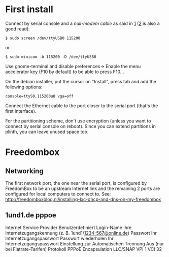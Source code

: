 # First install #

Connect by serial console and a *null-modem cable* as said in [1] ([2] is also a
good read):

  ```
  $ sudo screen /dev/ttyUSB0 115200
  ```
or
  ```
  $ sudo minicom -b 115200 -D /dev/ttyUSB0
  ```

Use gnome-terminal and disable preferences-> Enable the menu accelerator key
(F10 by default) to be able to press F10…

On the debian installer, put the cursor on "Install", press tab
and add the following options:

  ```
  console=ttyS0,115200u8 vga=off
  ```

Connect the Ethernet cable to the port closer to the serial port (that's the
first interface).

For the partitioning scheme, don't use encryption (unless you want to connect by
serial console on reboot). Since you can extend partitions in plinth, you can
leave unused space too.

[1]: http://pcengines.ch/howto.htm#serialconsole
[2]: http://www.tldp.org/HOWTO/Remote-Serial-Console-HOWTO/index.html


# Freedombox #

## Networking ##

The first network port, the one near the serial port, is configured by
FreedomBox to be an upstream Internet link and the remaining 2 ports are
configured for local computers to connect to.
See:
http://freedomboxblog.nl/installing-lxc-dhcp-and-dns-on-my-freedombox


## 1und1.de pppoe ##

Internet Service Provider                 Benutzerdefiniert
Login-Name                                Ihre Internetzugangskennung (z. B. 1und1/1234-567@online.de)
Passwort                                  Ihr Internetzugangspasswort
Passwort wiederholen                      Ihr Internetzugangspasswort
Einstellung zur Automatischen Trennung    Aus (nur bei Flatrate-Tarifen)
Protokoll                                 PPPoE
Encapsulation                             LLC/SNAP
VPI                                       1
VCI                                       32
